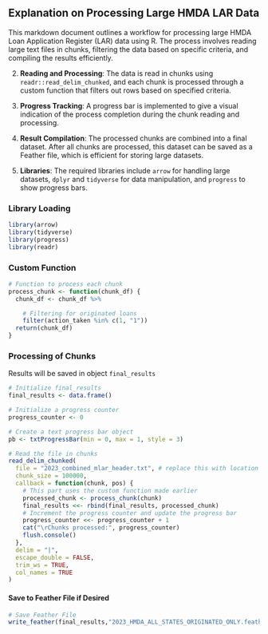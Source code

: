 ## Explanation on Processing Large HMDA LAR Data

This markdown document outlines a workflow for processing large HMDA
Loan Application Register (LAR) data using R. The process involves
reading large text files in chunks, filtering the data based on specific
criteria, and compiling the results efficiently.

2.  **Reading and Processing**: The data is read in chunks using
    `readr::read_delim_chunked`, and each chunk is processed through a
    custom function that filters out rows based on specified criteria.

3.  **Progress Tracking**: A progress bar is implemented to give a
    visual indication of the process completion during the chunk reading
    and processing.

4.  **Result Compilation**: The processed chunks are combined into a
    final dataset. After all chunks are processed, this dataset can be
    saved as a Feather file, which is efficient for storing large
    datasets.

5.  **Libraries**: The required libraries include `arrow` for handling
    large datasets, `dplyr` and `tidyverse` for data manipulation, and
    `progress` to show progress bars.

### **Library Loading**

``` r
library(arrow)
library(tidyverse)
library(progress)
library(readr)
```

### **Custom Function**

``` r
# Function to process each chunk 
process_chunk <- function(chunk_df) {
  chunk_df <- chunk_df %>%

    # Filtering for originated loans
    filter(action_taken %in% c(1, "1"))
  return(chunk_df)
}
```

### **Processing of Chunks**
Results will be saved in object `final_results`
``` r
# Initialize final_results
final_results <- data.frame()

# Initialize a progress counter
progress_counter <- 0

# Create a text progress bar object
pb <- txtProgressBar(min = 0, max = 1, style = 3)

# Read the file in chunks
read_delim_chunked(
  file = "2023_combined_mlar_header.txt", # replace this with location of mlar file from https://ffiec.cfpb.gov/data-publication/modified-lar/2023
  chunk_size = 100000,
  callback = function(chunk, pos) {
    # This part uses the custom function made earlier
    processed_chunk <- process_chunk(chunk)
    final_results <<- rbind(final_results, processed_chunk)
    # Increment the progress counter and update the progress bar
    progress_counter <<- progress_counter + 1
    cat("\rChunks processed:", progress_counter)
    flush.console()
  },
  delim = "|",
  escape_double = FALSE,
  trim_ws = TRUE,
  col_names = TRUE
)
```

#### Save to Feather File if Desired

``` r
# Save Feather File 
write_feather(final_results,"2023_HMDA_ALL_STATES_ORIGINATED_ONLY.feather")
```
